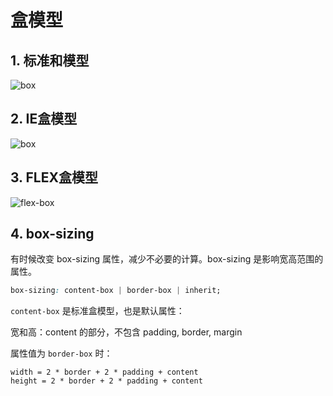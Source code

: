 # 盒模型

## 1. 标准和模型

![box](css-hemoxing.png)

## 2. IE盒模型

![box](css-iehemoxing.png)

## 3. FLEX盒模型

![flex-box](css-flex.png)

## 4. box-sizing

有时候改变 box-sizing  属性，减少不必要的计算。box-sizing 是影响宽高范围的属性。

```css
box-sizing: content-box | border-box | inherit;
```

 `content-box` 是标准盒模型，也是默认属性：

宽和高：content 的部分，不包含 padding, border, margin

属性值为 `border-box` 时：

```text
width = 2 * border + 2 * padding + content
height = 2 * border + 2 * padding + content  
```

 
 <comment-comment/> 
 